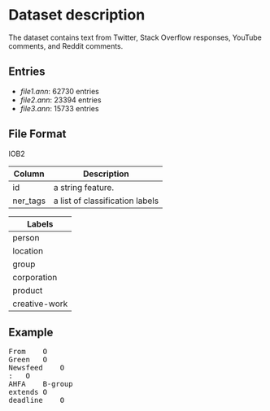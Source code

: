 # Dataset description
The dataset contains text from Twitter, Stack Overflow responses, YouTube comments, and Reddit comments.

## Entries
* _file1.ann_: 62730 entries  
* _file2.ann_: 23394 entries
* _file3.ann_: 15733 entries

## File Format
IOB2

| Column | Description        |
| ----- | ------------------ |
|id | a string feature. |
|ner_tags| a list of classification labels|

| Labels |
| ------ |
| person
| location
| group
| corporation
| product
| creative-work

## Example
<pre>
From	O
Green	O
Newsfeed	O
:	O
AHFA	B-group
extends	O
deadline	O
</pre>